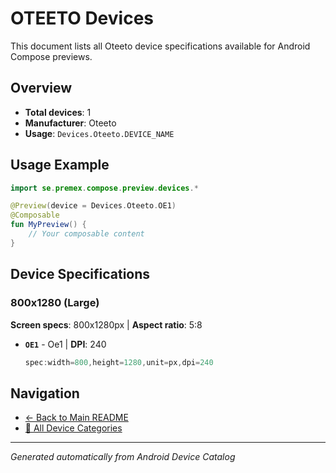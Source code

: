 # OTEETO Devices

This document lists all Oteeto device specifications available for Android Compose previews.

## Overview

- **Total devices**: 1
- **Manufacturer**: Oteeto
- **Usage**: `Devices.Oteeto.DEVICE_NAME`

## Usage Example

```kotlin
import se.premex.compose.preview.devices.*

@Preview(device = Devices.Oteeto.OE1)
@Composable
fun MyPreview() {
    // Your composable content
}
```

## Device Specifications

### 800x1280 (Large)

**Screen specs**: 800x1280px | **Aspect ratio**: 5:8

- **`OE1`** - Oe1 | **DPI**: 240
  ```kotlin
  spec:width=800,height=1280,unit=px,dpi=240
  ```

## Navigation

- [← Back to Main README](../../README.md)
- [📱 All Device Categories](../README.md)

---
*Generated automatically from Android Device Catalog*
